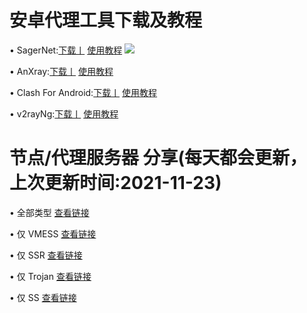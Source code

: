 # 安卓代理工具下载及教程
• SagerNet:[下载丨]() [使用教程]()
![](https://github.com/OVOJKzzZ/test/blob/8c033aed593cf95b7da5887120871ac179f9c8b1/SagerNet2.jpg)

• AnXray:[下载丨]() [使用教程]()

• Clash For Android:[下载丨]() [使用教程]()

• v2rayNg:[下载丨]() [使用教程]()

# 节点/代理服务器 分享(每天都会更新，上次更新时间:2021-11-23)
• 全部类型 [查看链接](https://github.com/OVOJKzzZ/test/blob/main/123)

• 仅 VMESS [查看链接]()

• 仅 SSR [查看链接]()

• 仅 Trojan [查看链接]()

• 仅 SS [查看链接]()
